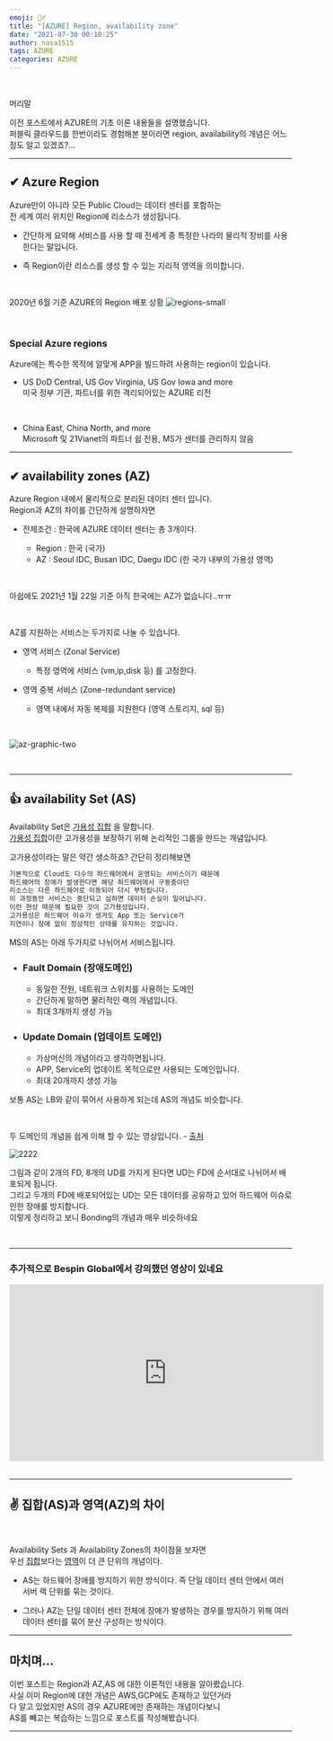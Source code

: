 ```yaml
---
emoji: 🤦‍♂️
title: "[AZURE] Region, availability zone"
date: "2021-07-30 00:10:25"
author: nasa1515
tags: AZURE
categories: AZURE
---
```




<br/>

머리말  
 
이전 포스트에서 AZURE의 기초 이론 내용들을 설명했습니다.  
퍼블릭 클라우드를 한번이라도 경험해본 분이라면 region, availability의 개념은 어느정도 알고 있겠죠?...

 
--- 

## ✔ Azure Region

Azure만이 아니라 모든 Public Cloud는 데이터 센터를 포함하는   
전 세계 여러 위치인 Region에 리소스가 생성됩니다.  

* 간단하게 요약해 서비스를 사용 할 때 전세계 중 특정한 나라의 물리적 장비를 사용한다는 말입니다.

* 즉 Region이란 리소스를 생성 할 수 있는 지리적 영역을 의미합니다.

<br/>

2020년 6월 기준 AZURE의 Region 배포 상황
![regions-small](https://user-images.githubusercontent.com/69498804/105326382-08657b80-5c11-11eb-8cec-276832287132.png)


<br/>


### Special Azure regions

Azure에는 특수한 목적에 알맞게 APP을 빌드하려 사용하는 region이 있습니다.


* US DoD Central, US Gov Virginia, US Gov Iowa and more  
    미국 정부 기관, 파트너를 위한 격리되어있는 AZURE 리전


<br/>

* China East, China North, and more  
    Microsoft 및 21Vianet의 파트너 쉽 전용, MS가 센터를 관리하지 않음


---

## ✔ availability zones (AZ)

Azure Region 내에서 물리적으로 분리된 데이터 센터 입니다.  
Region과 AZ의 차이를 간단하게 설명하자면

* 전제조건 : 한국에 AZURE 데이터 센터는 총 3개이다.

    * Region : 한국 (국가)
    * AZ : Seoul IDC, Busan IDC, Daegu IDC (한 국가 내부의 가용성 영역)

<br/>


아쉽에도 2021년 1월 22일 기준 아직 한국에는 AZ가 없습니다..ㅠㅠ

<br/>

AZ를 지원하는 서비스는 두가지로 나눌 수 있습니다.  

* 영역 서비스 (Zonal Service)

    - 특정 영역에 서비스 (vm,ip,disk 등) 를 고정한다.

* 영역 중복 서비스 (Zone-redundant service)


    * 영역 내에서 자동 복제를 지원한다 (영역 스토리지, sql 등) 

<br/>


![az-graphic-two](https://user-images.githubusercontent.com/69498804/105436520-b705cc80-5ca2-11eb-8517-c10bd740da42.png)


<br/>


---

## 👍 availability Set (AS)


Availability Set은 <u>가용성 집합</u> 을 말합니다.  
<u>가용성 집합</u>이란 고가용성을 보장하기 위해 논리적인 그룹을 만드는 개념입니다.

고가용성이라는 말은 약간 생소하죠? 간단히 정리해보면 

```css
기본적으로 Cloud도 다수의 하드웨어에서 운영되는 서비스이기 때문에
하드웨어의 장애가 발생한다면 해당 하드웨어에서 구동중이던 
리소스는 다른 하드웨어로 이동되어 다시 부팅됩니다.  
이 과정동안 서비스는 중단되고 심하면 데이터 손실이 일어납니다.
이런 현상 때문에 필요한 것이 고가용성입니다.
고가용성은 하드웨어 이슈가 생겨도 App 또는 Service가
지연이나 장애 없이 정상적인 상태를 유지하는 것입니다.
```

MS의 AS는 아래 두가지로 나뉘어서 서비스됩니다.  

* ### Fault Domain (장애도메인)

    * 동일한 전원, 네트워크 스위치를 사용하는 도메인
    * 간단하게 말하면 물리적인 랙의 개념입니다.
    * 최대 3개까지 생성 가능

* ### Update Domain (업데이트 도메인)

    * 가상머신의 개념이라고 생각하면됩니다.
    * APP, Service의 업데이트 목적으로만 사용되는 도메인입니다.
    * 최대 20개까지 생성 가능

보통 AS는 LB와 같이 묶어서 사용하게 되는데 AS의 개념도 비슷합니다.

<br/>

두 도메인의 개념을 쉽게 이해 할 수 있는 영상입니다. - [출처](https://tikus.tistory.com/1)

![2222](https://user-images.githubusercontent.com/69498804/105452626-fb549500-5cc1-11eb-9b09-17cb3ce5adfc.gif)

그림과 같이 2개의 FD, 8개의 UD를 가지게 된다면 UD는 FD에 순서대로 나뉘어서 배포되게 됩니다.  
그리고 두개의 FD에 배포되어있는 UD는 모든 데이터를 공유하고 있어 하드웨어 이슈로 인한 장애를 방지합니다.  
이렇게 정리하고 보니 Bonding의 개념과 매우 비슷하네요

<br/>

---

### 추가적으로 Bespin Global에서 강의했던 영상이 있네요

<iframe width="560" height="315" src="https://www.youtube.com/embed/fWWucPeVX58" frameborder="0" allow="accelerometer; autoplay; clipboard-write; encrypted-media; gyroscope; picture-in-picture" allowfullscreen></iframe>

<br/>
<br/>

---

## ✌ 집합(AS)과 영역(AZ)의 차이 <a name="a4"></a>

<br/>

Availability Sets 과 Availability Zones의 차이점을 보자면  
우선 <u>집합</u>보다는 <u>영역</u>이 더 큰 단위의 개념이다.

* AS는 하드웨어 장애를 방지하기 위한 방식이다. 즉 단일 데이터 센터 안에서 여러 서버 랙 단위를 묶는 것이다.

* 그러나 AZ는 단일 데이터 센터 전체에 장애가 발생하는 경우를 방지하기 위해 여러 데이터 센터를 묶어 분산 구성하는 방식이다.


---

## 마치며…  


이번 포스트는 Region과 AZ,AS 에 대한 이론적인 내용을 알아봤습니다.  
사실 이미 Region에 대한 개념은 AWS,GCP에도 존재하고 있던거라  
다 알고 있었지만 AS의 경우 AZURE에만 존재하는 개념이다보니  
AS를 빼고는 복습하는 느낌으로 포스트를 작성해봤습니다.

---


```toc
```